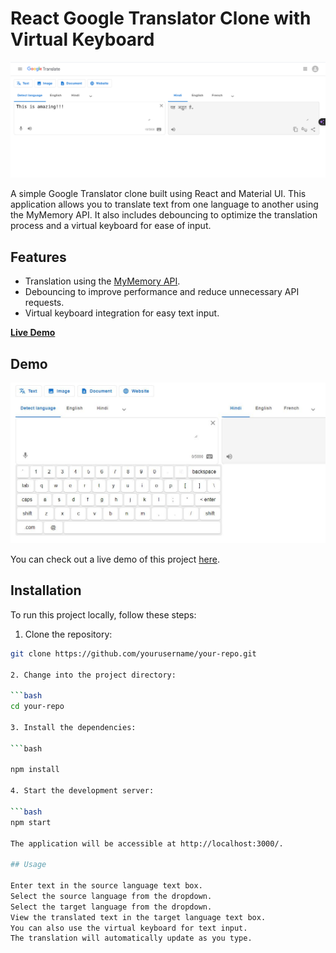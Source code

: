# React Google Translator Clone with Virtual Keyboard

![Project Screenshot](assets/project.png)

A simple Google Translator clone built using React and Material UI. This application allows you to translate text from one language to another using the MyMemory API. It also includes debouncing to optimize the translation process and a virtual keyboard for ease of input.

## Features

- Translation using the [MyMemory API](https://api.mymemory.translated.net/get?q=Hello%20World!&langpair=en|it).
- Debouncing to improve performance and reduce unnecessary API requests.
- Virtual keyboard integration for easy text input.

**[Live Demo](https://google-translate-clone-beige.vercel.app/)**


## Demo

![Virtual Keyboard Screenshot](assets/keyboard.jpg)

You can check out a live demo of this project [here](#your-demo-link).

## Installation

To run this project locally, follow these steps:

1. Clone the repository:

```bash
git clone https://github.com/yourusername/your-repo.git

2. Change into the project directory:

```bash
cd your-repo

3. Install the dependencies:

```bash

npm install

4. Start the development server:

```bash
npm start

The application will be accessible at http://localhost:3000/.

## Usage

Enter text in the source language text box.
Select the source language from the dropdown.
Select the target language from the dropdown.
View the translated text in the target language text box.
You can also use the virtual keyboard for text input.
The translation will automatically update as you type.
